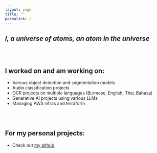 ```yaml
---
layout: page
title: ""
permalink: /
---
```


*I, a universe of atoms, an atom in the universe*
---
<br>
<br>

## I worked on and am working on:
- Various object detection and segmentation models
- Audio classification projects
- OCR projects on multiple languages (Burmese, English, Thai, Bahasa)
- Generative AI projects using various LLMs
- Managing AWS infras and terraform
<br>
<br>

## For my personal projects:
- Check out [my github](https://github.com/kaung-htet-myat)
